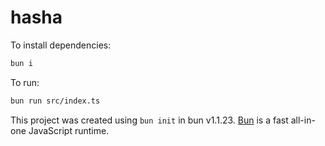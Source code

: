 # hasha

To install dependencies:

```bash
bun i
```

To run:

```bash
bun run src/index.ts
```

This project was created using `bun init` in bun v1.1.23. [Bun](https://bun.sh) is a fast all-in-one JavaScript runtime.
